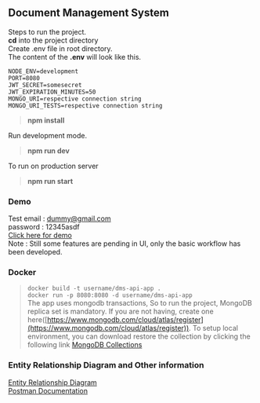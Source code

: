 ## Document Management System

Steps to run the project.  
**cd** into the project directory  
Create .env file in root directory.  
The content of the **.env** will look like this.  

    NODE_ENV=development
    PORT=8080
    JWT_SECRET=somesecret
    JWT_EXPIRATION_MINUTES=50
    MONGO_URI=respective connection string
    MONGO_URI_TESTS=respective connection string

> **npm install**

Run development mode.
> **npm run dev**


To run on production server

> **npm run start**

### Demo
Test email : dummy@gmail.com  
password : 12345asdf  
[Click here for demo](https://node-dms.herokuapp.com/)  
Note : Still some features are pending in UI, only the basic workflow has been developed.

### Docker 

> `docker build -t username/dms-api-app .`  
> `docker run -p 8080:8080 -d username/dms-api-app`  
> The app uses mongodb transactions, So to run the project, MongoDB replica set is mandatory. If you are not having, create one here([https://www.mongodb.com/cloud/atlas/register](https://www.mongodb.com/cloud/atlas/register)). To setup local environment, you can download restore the collection by clicking the following link [MongoDB Collections ](https://jeyraj-1994.gitbook.io/dms/)

 ### Entity Relationship Diagram and Other information
 
[Entity Relationship Diagram](https://jeyraj-1994.gitbook.io/dms/entity-diagram)  
    [Postman Documentation](https://documenter.getpostman.com/view/854460/T1LFmVH3)
